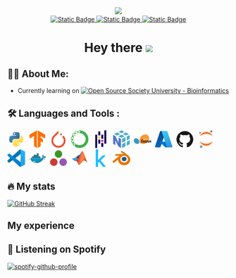 <div id="header" align="center">
  <img src="https://i.giphy.com/media/v1.Y2lkPTc5MGI3NjExeHh3bjM3b3NodjhkOTl2bWkybTJqdGR6aHRleWg5em16ZzJybnJiaSZlcD12MV9pbnRlcm5hbF9naWZfYnlfaWQmY3Q9Zw/usXZmmgP9Z7kf39fnq/giphy.gif" width="200"/>
</div>

<div id="badges" align = "center">
  <a href="https://www.linkedin.com/in/jmhlabra/">
    <img alt="Static Badge" src="https://img.shields.io/badge/LinkedIn-blue?style=flat&logo=linkedin&logoSize=auto&label=%20">
  </a>
  <a href="https://www.kaggle.com/manueldlabra">
    <img alt="Static Badge" src="https://img.shields.io/badge/-blue?style=social&logo=kaggle&logoSize=auto&label=%20">
  </a>
  <a href="https://leetcode.com/u/ManuelLabra/">
  <img alt="Static Badge" src="https://img.shields.io/badge/leetcode-white?style=flat&logo=leetcode&logoSize=auto&label=%20">
  </a>
</div>
<h1 id="Heythere" align="center">
  Hey there
  <img src="https://media.giphy.com/media/hvRJCLFzcasrR4ia7z/giphy.gif" width="30px"/>
</h1>

## :man_technologist: About Me: 
- Currently learning on [![Open Source Society University - Bioinformatics ](https://img.shields.io/badge/OSSU-bioinformatics-blue.svg)](https://github.com/open-source-society/bioinformatics)

## :hammer_and_wrench: Languages and Tools :
<div>
  <img src="https://github.com/devicons/devicon/blob/master/icons/python/python-original.svg" title="Python" alt="py" width="40" height="40"/>&nbsp;
  <img src="https://github.com/devicons/devicon/blob/master/icons/tensorflow/tensorflow-original.svg" title="Tensorflow" alt="tf" width="40" height="40"/>&nbsp;
  <img src="https://github.com/devicons/devicon/blob/master/icons/pytorch/pytorch-original.svg" title="Pytorch" alt="Torch" width="40" height="40"/>&nbsp;
  <img src="https://github.com/devicons/devicon/blob/master/icons/anaconda/anaconda-original.svg" title="Anaconda" alt="Conda" width="40" height="40"/>&nbsp;
  <img src="https://github.com/devicons/devicon/blob/master/icons/pandas/pandas-original.svg" title="Pandas" alt="pd" width="40" height="40"/>&nbsp;
  <img src="https://github.com/devicons/devicon/blob/master/icons/numpy/numpy-original.svg" title="Numpy" alt="np" width="40" height="40"/>&nbsp;
  <img src="https://github.com/devicons/devicon/blob/master/icons/scikitlearn/scikitlearn-original.svg" title="Scikitlearn" alt="SkLearn" width="40" height="40"/>&nbsp;
  <img src="https://github.com/devicons/devicon/blob/master/icons/azure/azure-original.svg" title="Azure" alt="Azure" width="40" height="40"/>&nbsp;
  <img src="https://github.com/devicons/devicon/blob/master/icons/github/github-original.svg" title="Github" alt="Git" width="40" height="40"/>&nbsp;
  <img src="https://github.com/devicons/devicon/blob/master/icons/jupyter/jupyter-original.svg" title="Jupyter Notebook" alt="Jupyter" width="40" height="40"/>&nbsp;
  <img src="https://github.com/devicons/devicon/blob/master/icons/vscode/vscode-original.svg" title="VScode" alt="Vscode" width="40" height="40"/>&nbsp;
  <img src="https://github.com/devicons/devicon/blob/master/icons/docker/docker-original.svg" title="Docker" alt="Docker" width="40" height="40"/>&nbsp;
  <img src="https://github.com/devicons/devicon/blob/master/icons/julia/julia-original.svg" title="Julia" alt="Julia" width="40" height="40"/>&nbsp;
  <img src="https://github.com/devicons/devicon/blob/master/icons/matlab/matlab-original.svg" title="Matblab" alt="Matlab" width="40" height="40"/>&nbsp;
  <img src="https://github.com/devicons/devicon/blob/master/icons/kaggle/kaggle-original.svg" title="Kaggle" alt="Kaggle" width="40" height="40"/>&nbsp;
  <img src="https://github.com/devicons/devicon/blob/master/icons/blender/blender-original.svg" title="Blender" alt="Blender" width="40" height="40"/>&nbsp;
    

</div>


## 🔥 My stats
<a href="https://git.io/streak-stats"><img src="https://github-readme-streak-stats.herokuapp.com?user=LabraPuerta&theme=highcontrast&hide_border=true" alt="GitHub Streak" /></a>


## My experience 

## 🎵 Listening on Spotify
[![spotify-github-profile](https://spotify-github-profile.vercel.app/api/view?uid=manuelhdezlabra&cover_image=true&theme=novatorem&show_offline=true&background_color=ffffff&interchange=false&bar_color=000000&bar_color_cover=true)](https://github.com/kittinan/spotify-github-profile)
